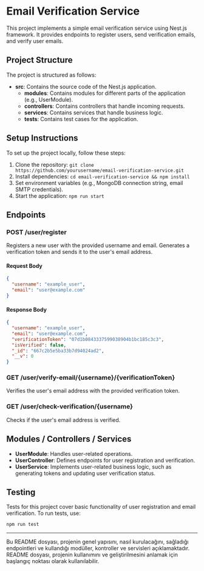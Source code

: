 # Email Verification Service

This project implements a simple email verification service using Nest.js framework. It provides endpoints to register users, send verification emails, and verify user emails.

## Project Structure

The project is structured as follows:
- **src**: Contains the source code of the Nest.js application.
  - **modules**: Contains modules for different parts of the application (e.g., UserModule).
  - **controllers**: Contains controllers that handle incoming requests.
  - **services**: Contains services that handle business logic.
  - **tests**: Contains test cases for the application.

## Setup Instructions

To set up the project locally, follow these steps:
1. Clone the repository: `git clone https://github.com/yourusername/email-verification-service.git`
2. Install dependencies: `cd email-verification-service && npm install`
3. Set environment variables (e.g., MongoDB connection string, email SMTP credentials).
4. Start the application: `npm run start`

## Endpoints

### POST /user/register
Registers a new user with the provided username and email. Generates a verification token and sends it to the user's email address.

#### Request Body
```json
{
  "username": "example_user",
  "email": "user@example.com"
}
```

#### Response Body
```json
{
  "username": "example_user",
  "email": "user@example.com",
  "verificationToken": "07d1b0843337599038904b1bc185c3c3",
  "isVerified": false,
  "_id": "667c2b5e5ba33b7d94024ad2",
  "__v": 0
}
```

### GET /user/verify-email/{username}/{verificationToken}
Verifies the user's email address with the provided verification token.

### GET /user/check-verification/{username}
Checks if the user's email address is verified.

## Modules / Controllers / Services

- **UserModule**: Handles user-related operations.
- **UserController**: Defines endpoints for user registration and verification.
- **UserService**: Implements user-related business logic, such as generating tokens and updating user verification status.

## Testing

Tests for this project cover basic functionality of user registration and email verification. To run tests, use:
```bash
npm run test
```

---

Bu README dosyası, projenin genel yapısını, nasıl kurulacağını, sağladığı endpointleri ve kullandığı modüller, kontroller ve servisleri açıklamaktadır. README dosyası, projenin kullanımını ve geliştirilmesini anlamak için başlangıç noktası olarak kullanılabilir.
